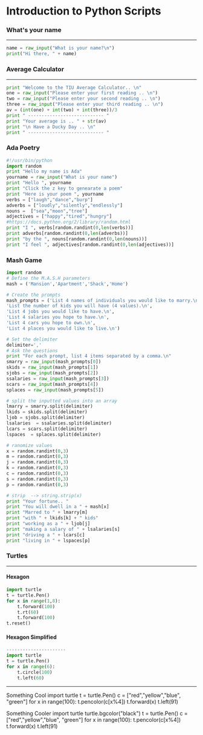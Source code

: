 # Introduction to Python Scripts

### What's your name
--------------------------------------------
```python
name = raw_input("What is your name?\n")
print("Hi there, " + name)
```

### Average Calculator
--------------------------------------------
```python
print "Welcome to the TIU Average Calculator.. \n"
one = raw_input("Please enter your first reading .. \n")
two = raw_input("Please enter your second reading .. \n")
three = raw_input("Please enter your third reading .. \n")
av = (int(one) + int(two) + int(three))/3
print " ---------------------------- "
print "Your average is .. " + str(av)
print "\n Have a Ducky Day .. \n"
print " ---------------------------- "
```

### Ada Poetry 
```python 
#!/usr/bin/python
import random
print "Hello my name is Ada"
yourname = raw_input("What is your name")
print "Hello ", yourname
print "Click the z key to genearate a poem"
print "Here is your poem ", yourname
verbs = ["laugh","dance","burp"]
adverbs = ["loudly","silently","endlessly"]
nouns =  ["sea","moon","tree"]
adjectives = ["happy","tired","hungry"]
#https://docs.python.org/2/library/random.html
print "I ", verbs[random.randint(0,len(verbs))]
print adverbs[random.randint(0,len(adverbs))]
print "by the ", nouns[random.randint(0,len(nouns))]
print "I feel ", adjectives[random.randint(0,len(adjectives))]
```

### Mash Game 
```python
import random
# Define the M.A.S.H parameters
mash = ('Mansion','Apartment','Shack','Home')

# Create the prompts
mash_prompts = ('List 4 names of individuals you would like to marry.\n',
'List the number of kids you will have (4 values).\n',
'List 4 jobs you would like to have.\n',
'List 4 salaries you hope to have.\n',
'List 4 cars you hope to own.\n',
'List 4 places you would like to live.\n')

# Set the delimiter
delimiter=','
# Ask the questions
print "For each prompt, list 4 items separated by a comma.\n"
smarry = raw_input(mash_prompts[0])
skids = raw_input(mash_prompts[1])
sjobs = raw_input(mash_prompts[2])
ssalaries = raw_input(mash_prompts[3])
scars = raw_input(mash_prompts[4])
splaces = raw_input(mash_prompts[5])

# split the inputted values into an array
lmarry = smarry.split(delimiter)
lkids = skids.split(delimiter)
ljob = sjobs.split(delimiter)
lsalaries  = ssalaries.split(delimiter)
lcars = scars.split(delimiter)
lspaces  = splaces.split(delimiter)

# ranomize values
x = random.randint(0,3)
m = random.randint(0,3)
j = random.randint(0,3)
k = random.randint(0,3)
c = random.randint(0,3)
s = random.randint(0,3)
p = random.randint(0,3)

# strip  --> string.strip(x)
print "Your fortune.. "
print "You will dwell in a " + mash[x]
print "Marred to " + lmarry[m]
print "with " + lkids[k] + " kids"
print "working as a " + ljob[j]
print "making a salary of " + lsalaries[s]
print "driving a " + lcars[c]
print "living in " + lspaces[p]
```


### Turtles
--------------------------------------------
#### Hexagon
```python
import turtle
t = turtle.Pen()
for x in range(1,8):
	t.forward(100)
	t.rt(60)
	t.forward(100)
t.reset()
```	
#### Hexagon Simplified 
```python
----------------------
import turtle
t = turtle.Pen()
for x in range(6):
	t.circle(100)
	t.left(60) 
```
	
--------------------------------------------
Something Cool
import turtle
t = turtle.Pen()
c = ["red","yellow","blue", "green"]
for x in range(100):
	t.pencolor(c[x%4])
	t.forward(x)
	t.left(91)
	
Something Cooler
import turtle
turtle.bgcolor("black")
t = turtle.Pen()
c = ["red","yellow","blue", "green"]
for x in range(100):
	t.pencolor(c[x%4])
	t.forward(x)
	t.left(91)
	

	
